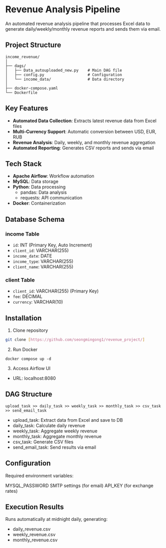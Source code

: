 # Revenue Analysis Pipeline

An automated revenue analysis pipeline that processes Excel data to generate daily/weekly/monthly revenue reports and sends them via email.

## Project Structure
```
income_revenue/
│
├── dags/
│   ├── Data_autouploaded_new.py    # Main DAG file
│   ├── config.py                   # Configuration
│   └── income_data/                # Data directory
│
├── docker-compose.yaml
└── Dockerfile
```
## Key Features

- **Automated Data Collection**: Extracts latest revenue data from Excel files
- **Multi-Currency Support**: Automatic conversion between USD, EUR, RUB
- **Revenue Analysis**: Daily, weekly, and monthly revenue aggregation
- **Automated Reporting**: Generates CSV reports and sends via email

## Tech Stack

- **Apache Airflow**: Workflow automation
- **MySQL**: Data storage
- **Python**: Data processing
  - pandas: Data analysis
  - requests: API communication
- **Docker**: Containerization

## Database Schema

### income Table
- `id`: INT (Primary Key, Auto Increment)
- `client_id`: VARCHAR(255)
- `income_date`: DATE
- `income_type`: VARCHAR(255)
- `client_name`: VARCHAR(255)

### client Table
- `client_id`: VARCHAR(255) (Primary Key)
- `fee`: DECIMAL
- `currency`: VARCHAR(10)

## Installation

1. Clone repository
```bash
git clone [https://github.com/seongmingong1/revenue_project/]
```
2. Run Docker
```
docker compose up -d
```
3. Access Airflow UI
* URL: localhost:8080

## DAG Structure
```
upload_task >> daily_task >> weekly_task >> monthly_task >> csv_task >> send_email_task
```
* upload_task: Extract data from Excel and save to DB
* daily_task: Calculate daily revenue
* weekly_task: Aggregate weekly revenue
* monthly_task: Aggregate monthly revenue
* csv_task: Generate CSV files
* send_email_task: Send results via email

## Configuration
Required environment variables:

MYSQL_PASSWORD
SMTP settings (for email)
API_KEY (for exchange rates)

## Execution Results 
Runs automatically at midnight daily, generating:

* daily_revenue.csv
* weekly_revenue.csv
* monthly_revenue.csv
